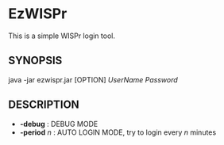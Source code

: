 EzWISPr
=============
This is a simple WISPr login tool.

SYNOPSIS
-------------
java -jar ezwispr.jar [OPTION] *UserName* *Password*

DESCRIPTION
-------------
- **-debug** : DEBUG MODE
- **-period** *n* : AUTO LOGIN MODE, try to login every *n* minutes
